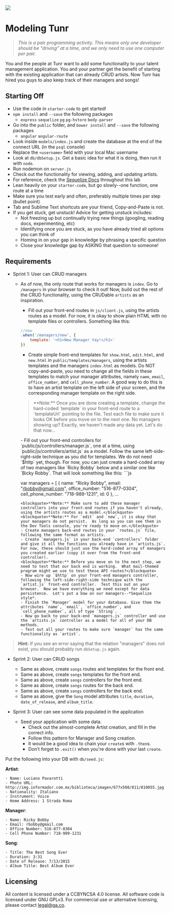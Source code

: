 <!--10:50 10 minutes for setup -->

![](https://ga-dash.s3.amazonaws.com/production/assets/logo-9f88ae6c9c3871690e33280fcf557f33.png)

# Modeling Tunr

> _This is a pair programming activity.  This means only one developer should be "driving" at a time, and we only need to use one computer per pair._

You and the people at Tunr want to add some functionality to your talent management application. You and your partner get the benefit of starting with the existing application that can already CRUD artists. Now Tunr has hired you guys to also keep track of their managers and songs!

<!--Show the fully functioning artist part first -->

## Starting Off

* Use the code in `starter-code` to get started!
* `npm install` and `--save` the following packages
	* `express` `sequelize` `pg` `pg-hstore` `body-parser`
* Go into the `public` folder, and `bower install` and `--save` the following packages
	* `angular` `angular-route`
* Look inside `models/index.js` and create the database at the end of the connect URL (in the `psql` console)
* Replace the `<username>` field with your local Mac username
* Look at `db/dbSetup.js`. Get a basic idea for what it is doing, then run it with `node`.
* Run nodemon on `server.js`
* Check out the functionality for viewing, adding, and updating artists.
* For reference, check the [Sequelize Docs](http://docs.sequelizejs.com/en/latest/) throughout this lab
* Lean heavily on your `starter-code`, but go slowly--one function, one route at a time
* Make sure you test early and often, preferably multiple times per step (bullet point)
* Tab and Sublime Text shortcuts are your friend, Copy-and-Paste is not.
* If you get stuck, get unstuck! Advice for getting unstuck includes:
	* Not freezing up but continually trying new things (googling, reading docs, experimenting, etc)
	* Identifying once you are stuck, as you have already tried all options you can think of
	* Homing in on your gap in knowledge by phrasing a specific question
	* Close your knowledge gap by ASKING that question to someone!

## Requirements

<!--Instructor should model the entire `show` route all the way through to the back end. Devs will be at half-mast for this.  Then turn over to devs to code themselves.-->

<!--20-25 minutes for this -->

- Sprint 1: User can CRUD managers
  - As of now, the only route that works for managers is `index`.  Go to `/managers` in your browser to check it out!  Now, build out the rest of the CRUD functionality, using the CRUDable `artists` as an inspiration.
	  - Fill out your front-end routes in `js/client.js`, using the artists routes as a model.  For now, it is okay to show plain HTML with no template files or controllers.  Something like this: 
	```js
	//new
	.when('/managers/new', {
		template: '<h1>New Manager Yay!</h1>'
	})	
	```
	  - Create simple front-end templates for `show.html`, `edit.html`, and `new.html` in `public/templates/managers`, using the artists templates and the managers `index.html` as models.  Do NOT copy-and-paste, you need to change all the fields in these templates to match your manager attributes, namely `name`, `email`, `office_number`, and `cell_phone_number`.  A good way to do this is to have an artist template on the left side of your screen, and the corresponding manager template on the right side.
	  <blockquote>**Note:** Once you are done creating a template, change the hard-coded `template` in your front-end route to a `templateUrl` pointing to the file.  Test each file to make sure it looks OK before you move on to the next one. No managers showing up?  Exactly, we haven't made any data yet.  Let's do that now...</blockquote>
	  - Fill out your front-end controllers for `public/js/controllers/manager.js`, one at a time, using `public/js/controllers/artist.js` as a model. Follow the same left-side-right-side technique as you did for templates. We do not need `$http` yet, though.  For now, you can just create a hard-coded array of two managers like `Ricky Bobby` below and a similar one like `Bicky Robby`. That will look something like this:
	  ```js

	  var managers = [
		{
			name: "Ricky Bobby",
			email: "rbobby@gmail.com",
			office_number: "516-877-0304",
			cell_phone_number: "718-989-1231",
			id: 0
		},
		...
	  ```	
	<blockquote>**Note:** Make sure to add these manager controllers into your front-end routes if you haven't already, using the artists routes as a model.</blockquote>
	<blockquote>**Note:** For `edit` and `new`, it is okay that your managers do not persist.  As long as you can see them in the Dev Tools console, you're ready to move on.</blockquote>
	  - Create managers back-end routes in your `routes.js` file, following the same format as artists.  
	  - Create `managers.js` in your back-end `controllers` folder and give it all the functions you already have in `artists.js`.  For now, these should just use the hard-coded array of managers you created earlier (copy it over from the front-end controller).
	  <blockquote>**Note:** Before you move on to the next step, we need to test that our back end is working.  What mail-themed program might we use to test these API routes?</blockquote>
	  - Now wire up `$http` on your front-end managers controller, following the left-side-right-side technique with the `artist.js` front-end controller.  Test this out on your browser.  Now we have everything we need except for data persistence.  Let's put a bow on our managers--*Sequelize style*.
	  - Finish the `Manager` model for your database. Give them the attributes `name`, `email`, `office_number`, and `cell_phone_number`, all of type `String`.
	  - Now go back to your back-end `managers.js` controller and use the `artists.js` controller as a model for all of your DB methods.
	  - Test out all your routes to make sure `manager` has the same functionality as `artist`.

>**Hint:** If you see an error saying that the relation "managers" does not exist, you should probably run `dbSetup.js` again.

- Sprint 2: User can CRUD songs
  - Same as above, create `songs` routes and templates for the front end.
  - Same as above, create `songs` templates for the front end.  
  - Same as above, create `songs` controllers for the front end.  
  - Same as above, create `songs` routes for the back end.
  - Same as above, create `songs` controllers for the back end.
  - Same as above, give the `Song` model attributes `title`, `duration`, `date_of_release`, and `album_title`.

- Sprint 3: User can see some data populated in the application

  - Seed your application with some data. 
  	- Check out the almost-complete Artist creation, and fill in the correct info.
	- Follow this pattern for Manager and Song creation.
	- It would be a good idea to chain your `create`s with `.then`s.  
	- Don't forget to `.exit()` when you're done with your last `create`.
  
Put the following into your DB with `db/seed.js`:

  **Artist**:  

    - Name: Luciano Pavarotti
    - Photo URL: http://img.informador.com.mx/biblioteca/imagen/677x508/811/810055.jpg
    - Nationality: Italiano
    - Instrument: Voice
    - Home Address: 1 Strada Roma

  **Manager**:  

    - Name: Ricky Bobby
    - Email: rbobby@gmail.com
    - Office Number: 516-877-0304  
    - Cell Phone Number: 718-989-1231

  **Song**:  
  
    - Title: The Best Song Ever
    - Duration: 3:31
    - Date of Release: 7/13/2015
    - Album Title: Best Album Ever

## Licensing
All content is licensed under a CC­BY­NC­SA 4.0 license.
All software code is licensed under GNU GPLv3. For commercial use or alternative licensing, please contact legal@ga.co.
